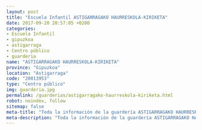 ```yaml
---
layout: post
title: "Escuela Infantil ASTIGARRAGAKO HAURRESKOLA-KIRIKETA"
date: 2017-09-20 20:57:05 +0200
categories:
- Escuela Infantil
- gipuzkoa
- astigarraga
- Centro público
- guarderia
name: "ASTIGARRAGAKO HAURRESKOLA-KIRIKETA"
province: "Gipuzkoa"
location: "Astigarraga"
code: "20013953"
type: "Centro público"
img: guarderia.jpg
permalink: /guarderias/astigarragako-haurreskola-kiriketa.html
robot: noindex, follow
sitemap: false
meta-title: "Toda la información de la guardería ASTIGARRAGAKO HAURRESKOLA-KIRIKETA"
meta-description: "Toda la información de la guardería ASTIGARRAGAKO HAURRESKOLA-KIRIKETA"
---
```

